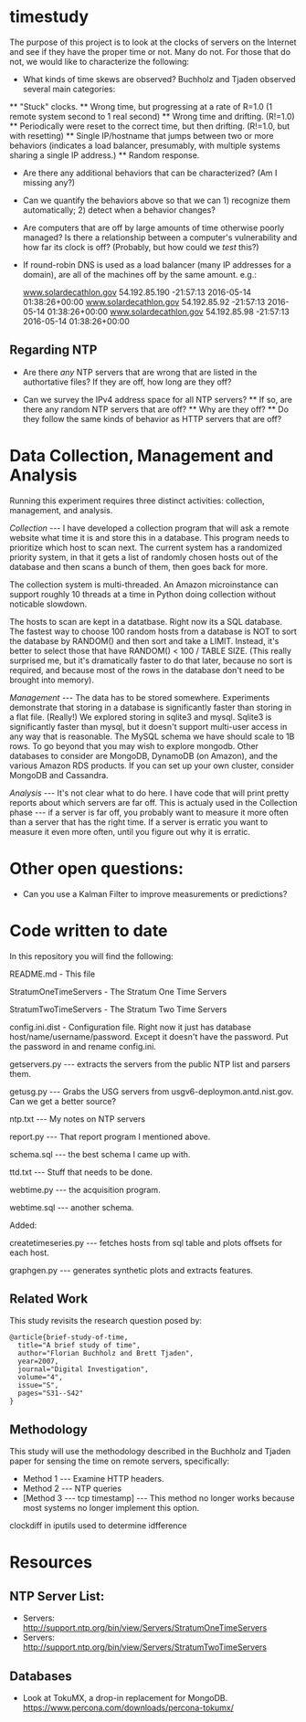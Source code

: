# timestudy

The purpose of this project is to look at the clocks of servers on the
Internet and see if they have the proper time or not. Many do not.
For those that do not, we would like to characterize the following:

* What kinds of time skews are observed? Buchholz and Tjaden observed several main categories:

** "Stuck" clocks.
** Wrong time, but progressing at a rate of R=1.0  (1 remote system second to 1 real second)
** Wrong time and drifting. (R!=1.0)
** Periodically were reset to the correct time, but then drifting. (R!=1.0, but with resetting)
** Single IP/hostname that jumps between two or more behaviors (indicates a load balancer, presumably, with multiple systems sharing a single IP address.)
** Random response.

* Are there any additional behaviors that can be characterized? (Am I missing any?)

* Can we quantify the behaviors above so that we can 1) recognize them automatically; 2) detect when a behavior changes?

* Are computers that are off by large amounts of time otherwise poorly managed?  Is there a relationship between a computer's vulnerability and how far its clock is off? (Probably, but how could we *test* this?)

* If round-robin DNS is used as a load balancer (many IP addresses for a domain), are all of the machines off by the same amount. e.g.:

    www.solardecathlon.gov              54.192.85.190        -21:57:13                      2016-05-14 01:38:26+00:00
    www.solardecathlon.gov              54.192.85.92         -21:57:13                      2016-05-14 01:38:26+00:00
    www.solardecathlon.gov              54.192.85.98         -21:57:13                      2016-05-14 01:38:26+00:00

## Regarding NTP

* Are there *any* NTP servers that are wrong that are listed in the authortative files?  If they are off, how long are they off?

* Can we survey the IPv4 address space for all NTP servers? 
** If so, are there any random NTP servers that are off? 
** Why are they off? 
** Do they follow the same kinds of behavior as HTTP servers that are off?


# Data Collection, Management and Analysis

Running this experiment requires three distinct activities: collection, management, and analysis.

*Collection* --- I have developed a collection program that will ask a remote website what time it is and store this in a database. This program needs to prioritize which host to scan next. The current system has a randomized priority system, in that it gets a list of randomly chosen hosts out of the database and then scans a bunch of them, then goes back for more.

The collection system is multi-threaded. An Amazon microinstance can support roughly 10 threads at a time in Python doing collection without noticable slowdown.

The hosts to scan are kept in a datatbase. Right now its a SQL database. The fastest way to choose 100 random hosts from a database is NOT to sort the database by RANDOM() and then sort and take a LIMIT. Instead, it's better to select those that have RANDOM() <  100 / TABLE SIZE. (This really surprised me, but it's dramatically faster to do that later, because no sort is required, and because most of the rows in the database don't need to be brought into memory). 

*Management* --- The data has to be stored somewhere. Experiments demonstrate that storing in a database is significantly faster than storing in a flat file. (Really!)  We explored storing in sqlite3 and mysql. Sqlite3 is significantly faster than mysql, but it doesn't support multi-user access in any way that is reasonable. The MySQL schema we have should scale to 1B rows. To go beyond that you may wish to explore mongodb. Other databases to consider are MongoDB, DynamoDB (on Amazon), and the various Amazon RDS products. If you can set up your own cluster, consider MongoDB and Cassandra. 

*Analysis* --- It's not clear what to do here. I have code that will print pretty reports about which servers are far off. This is actualy used in the Collection phase --- if a server is far off, you probably want to measure it more often than a server that has the right time. If a server is erratic you want to measure it even more often, until you figure out why it is erratic.

# Other open questions:

* Can you use a Kalman Filter to improve measurements or predictions?

# Code written to date

In this repository you will find the following:

README.md - This file

StratumOneTimeServers - The Stratum One Time Servers

StratumTwoTimeServers - The Stratum Two Time Servers

config.ini.dist - Configuration file. Right now it just has database host/name/username/password. Except it doesn't have the password. Put the password in and rename config.ini.

getservers.py --- extracts the servers from the public NTP list and parsers them.

getusg.py --- Grabs the USG servers from usgv6-deploymon.antd.nist.gov. Can we get a better source?

ntp.txt --- My notes on NTP servers

report.py --- That report program I mentioned above.

schema.sql --- the best schema I came up with.

ttd.txt --- Stuff that needs to be done.

webtime.py --- the acquisition program.

webtime.sql --- another schema.

Added:

createtimeseries.py --- fetches hosts from sql table and plots offsets for each host.

graphgen.py --- generates synthetic plots and extracts features.

## Related Work

This study revisits the research question posed by:

```
@article{brief-study-of-time,
  title="A brief study of time",
  author="Florian Buchholz and Brett Tjaden",
  year=2007,
  journal="Digital Investigation",
  volume="4",
  issue="S",
  pages="S31--S42"
}
```

## Methodology

This study will use the methodology described in the Buchholz and Tjaden paper for sensing the time on remote servers, specifically:

* Method 1 --- Examine HTTP headers.
* Method 2 --- NTP queries
* [Method 3 --- tcp timestamp] --- This method no longer works because most systems no longer implement this option.


clockdiff in iputils used to determine idfference

# Resources

## NTP Server List:
* Servers: http://support.ntp.org/bin/view/Servers/StratumOneTimeServers
* Servers: http://support.ntp.org/bin/view/Servers/StratumTwoTimeServers

## Databases

* Look at TokuMX, a drop-in replacement for MongoDB. https://www.percona.com/downloads/percona-tokumx/

